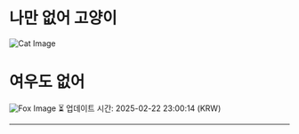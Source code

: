 
# 나만 없어 고양이

![Cat Image](https://cdn2.thecatapi.com/images/46j.jpg)

# 여우도 없어
![Fox Image](https://randomfox.ca/images/18.jpg)
⏳ 업데이트 시간: 2025-02-22 23:00:14 (KRW)

---
